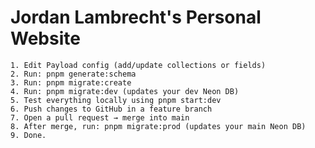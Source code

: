 # Jordan Lambrecht's Personal Website

    1. Edit Payload config (add/update collections or fields)
    2. Run: pnpm generate:schema
    3. Run: pnpm migrate:create
    4. Run: pnpm migrate:dev (updates your dev Neon DB)
    5. Test everything locally using pnpm start:dev
    6. Push changes to GitHub in a feature branch
    7. Open a pull request → merge into main
    8. After merge, run: pnpm migrate:prod (updates your main Neon DB)
    9. Done.
